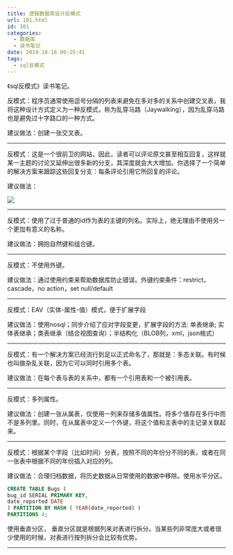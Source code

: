```yaml
---
title: 逻辑数据库设计反模式
url: 101.html
id: 101
categories:
  - 数据库
  - 读书笔记
date: 2019-10-16 00:25:41
tags:
  - sql反模式
---
```


《sql反模式》读书笔记。





反模式：程序员通常使用逗号分隔的列表来避免在多对多的关系中创建交叉表，我将这种设计方式定义为一种反模式，称为乱穿马路（Jaywalking），因为乱穿马路也是避免过十字路口的一种方式。

建议做法：创建一张交叉表。

* * *

反模式：这是一个很前卫的网站，因此，读者可以评论原文甚至相互回复，这样就某一主题的讨论又延伸出很多新的分支，其深度就会大大增加。你选择了一个简单的解决方案来跟踪这些回复分支：每条评论引用它所回复的评论。

建议做法：

![](http://106.54.113.128/wordpress/wp-content/uploads/2019/10/image-1.png)

* * *

反模式：使用了过于普通的id作为表的主键的列名。实际上，绝无理由不使用另一个更加有意义的名称。

建议做法：拥抱自然键和组合键。

* * *

反模式：不使用外键。

建议做法：通过使用约束来帮助数据库防止错误。外键约束条件：restrict，cascade，no action，set null/default

* * *

反模式：EAV（实体-属性-值）模式，便于扩展字段

建议做法：使用nosql；同步介绍了应对字段变更，扩展字段的方法: 单表继承; 实体表继承；类表继承（结合视图查询）；半结构化（BLOB列，xml，json格式）

* * *

反模式：有一个解决方案已经流行到足以正式命名了，那就是：多态关联。有时候也叫做杂乱关联，因为它可以同时引用多个表。

建议做法：在每个表与表的关系中，都有一个引用表和一个被引用表。

* * *

反模式：多列属性。

建议做法：创建一张从属表，仅使用一列来存储多值属性。将多个值存在多行中而不是多列里。同时，在从属表中定义一个外键，将这个值和主表中的主记录关联起来。

* * *

反模式：根据某个字段（比如时间）分表，按照不同的年份分不同的表，或者在同一张表中根据不同的年份插入对应的列。

建议做法：合理归档数据，将历史数据从日常使用的数据中移除。使用水平分区。

```sql
CREATE TABLE Bugs (  
bug_id SERIAL PRIMARY KEY,  
date_reported DATE  
) PARTITION BY HASH ( YEAR(date_reported) )  
PARTITIONS 4;  
```


使用垂直分区， 垂直分区就是根据列来对表进行拆分。当某些列非常庞大或者很少使用的时候，对表进行按列拆分会比较有优势。

* * *